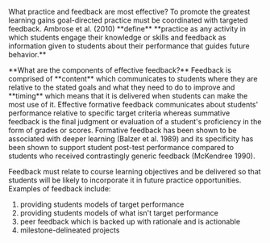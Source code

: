 <p><span style=font-weight: 400;>What practice and feedback are most effective? To promote the greatest learning gains goal-directed practice must be coordinated with targeted feedback. Ambrose et al. (2010) </span>**define** **practice as any activity in which students engage their knowledge or skills and feedback as information given to students about their performance that guides future behavior.**</p>

<p>**What are the components of effective feedback?**<span style=font-weight: 400;> Feedback is comprised of </span>**content**<span style=font-weight: 400;> which communicates to students where they are relative to the stated goals and what they need to do to improve and </span>**timing**<span style=font-weight: 400;> which means that it is delivered when students can make the most use of it. Effective formative feedback communicates about students' performance relative to specific target criteria whereas summative feedback is the final judgment or evaluation of a student's proficiency in the form of grades or scores. Formative feedback has been shown to be associated with deeper learning (Balzer et al. 1989) and its specificity has been shown to support student post-test performance compared to students who received contrastingly generic feedback (McKendree 1990). </span></p>

<p><span style=font-weight: 400;>Feedback must relate to course learning objectives and be delivered so that students will be likely to incorporate it in future practice opportunities. Examples of feedback include:</span></p>  <ol>  <li><span style=font-weight: 400;> providing students models of target performance</span></li>  <li><span style=font-weight: 400;> providing students models of what isn't target performance</span></li>  <li><span style=font-weight: 400;> peer feedback which is backed up with rationale and is actionable</span></li>  <li><span style=font-weight: 400;> milestone-delineated projects</span></li>  </ol>